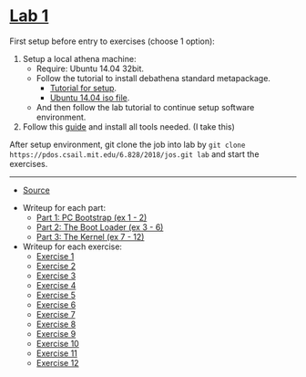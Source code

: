 # [Lab 1](https://pdos.csail.mit.edu/6.828/2018/labs/lab1/)

First setup before entry to exercises (choose 1 option):
1. Setup a local athena machine:
    + Require: Ubuntu 14.04 32bit.
    + Follow the tutorial to install debathena standard metapackage.
        + [Tutorial for setup](https://kb.mit.edu/confluence/pages/viewpage.action;jsessionid=C41777EAE7A587A2A0C394246BAF6454?pageId=152594763).
        + [Ubuntu 14.04 iso file](https://releases.ubuntu.com/14.04/ubuntu-14.04.6-desktop-i386.iso).
    + And then follow the lab tutorial to continue setup software environment.
2. Follow this [guide](https://pdos.csail.mit.edu/6.828/2018/tools.html) and install all tools needed. (I take this)

After setup environment, git clone the job into lab by `git clone https://pdos.csail.mit.edu/6.828/2018/jos.git lab` and start the exercises.

---
+ [Source](https://pdos.csail.mit.edu/6.828/2018/labs/lab1/)

- Writeup for each part:
    + [Part 1: PC Bootstrap (ex 1 - 2)](https://github.com/vilesport/General-Xv6/blob/main/Lab%201/1%3A%20PC%20Bootstrap.md)
    + [Part 2: The Boot Loader (ex 3 - 6)](https://github.com/vilesport/General-Xv6/blob/main/Lab%201/2%3A%20The%20Boot%20Loader.md)
    + [Part 3: The Kernel (ex 7 - 12)](https://github.com/vilesport/General-Xv6/blob/main/Lab%201/3%3A%20The%20Kernel.md)
- Writeup for each exercise:
    + [Exercise 1](https://github.com/vilesport/General-Xv6/blob/main/Lab%201/Exercise%2001.md)
    + [Exercise 2](https://github.com/vilesport/General-Xv6/blob/main/Lab%201/Exercise%2002.md)
    + [Exercise 3](https://github.com/vilesport/General-Xv6/blob/main/Lab%201/Exercise%2003.md)
    + [Exercise 4](https://github.com/vilesport/General-Xv6/blob/main/Lab%201/Exercise%2004.md)
    + [Exercise 5](https://github.com/vilesport/General-Xv6/blob/main/Lab%201/Exercise%2005.md)
    + [Exercise 6](https://github.com/vilesport/General-Xv6/blob/main/Lab%201/Exercise%2006.md)
    + [Exercise 7](https://github.com/vilesport/General-Xv6/blob/main/Lab%201/Exercise%2007.md)
    + [Exercise 8](https://github.com/vilesport/General-Xv6/blob/main/Lab%201/Exercise%2008.md)
    + [Exercise 9](https://github.com/vilesport/General-Xv6/blob/main/Lab%201/Exercise%2009.md)
    + [Exercise 10](https://github.com/vilesport/General-Xv6/blob/main/Lab%201/Exercise%2010.md)
    + [Exercise 11](https://github.com/vilesport/General-Xv6/blob/main/Lab%201/Exercise%2011.md)
    + [Exercise 12](https://github.com/vilesport/General-Xv6/blob/main/Lab%201/Exercise%2011.md)
      

